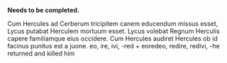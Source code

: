 **Needs to be completed.**

Cum Hercules ad Cerberum tricipitem canem educendum missus esset, Lycus putabat Herculem mortuum esset.
Lycus volebat Regnum Herculis capere familiamque eius occidere.
Cum Hercules audiret
Hercules ob id facinus punitus est a juone. 
eo, ire, ivi, -red + eoredeo, redire, redivi, -he returned and killed him
